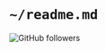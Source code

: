 # `~/readme.md`

![GitHub followers](https://img.shields.io/github/followers/xXTgamerXx?color=%23f0f0f0&label=Followers&logo=github&style=for-the-badge)
